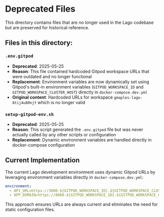 # Deprecated Files

This directory contains files that are no longer used in the Lago codebase but are preserved for historical reference.

## Files in this directory:

### `.env.gitpod`
- **Deprecated**: 2025-05-25
- **Reason**: This file contained hardcoded Gitpod workspace URLs that were outdated and no longer functional
- **Replacement**: Environment variables are now dynamically set using Gitpod's built-in environment variables (`GITPOD_WORKSPACE_ID` and `GITPOD_WORKSPACE_CLUSTER_HOST`) directly in `docker-compose.dev.yml`
- **Original content**: Hardcoded URLs for workspace `gmaples-lago-8tij4u80njt` which is no longer valid

### `setup-gitpod-env.sh`
- **Deprecated**: 2025-05-25  
- **Reason**: This script generated the `.env.gitpod` file but was never actually called by any other scripts or configuration
- **Replacement**: Dynamic environment variables are handled directly in docker-compose configuration

## Current Implementation

The current Lago development environment uses dynamic Gitpod URLs by leveraging environment variables directly in `docker-compose.dev.yml`:

```yaml
environment:
  - API_URL=https://3000-${GITPOD_WORKSPACE_ID}.${GITPOD_WORKSPACE_CLUSTER_HOST}
  - APP_DOMAIN=https://8080-${GITPOD_WORKSPACE_ID}.${GITPOD_WORKSPACE_CLUSTER_HOST}
```

This approach ensures URLs are always current and eliminates the need for static configuration files. 